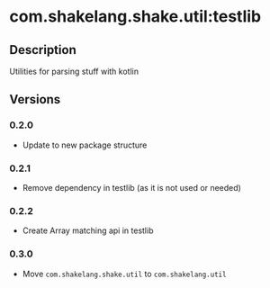 # com.shakelang.shake.util:testlib

## Description

Utilities for parsing stuff with kotlin

## Versions

### 0.2.0

* Update to new package structure

### 0.2.1

* Remove dependency in testlib (as it is not used or needed)

### 0.2.2

* Create Array matching api in testlib

### 0.3.0

* Move `com.shakelang.shake.util` to `com.shakelang.util`